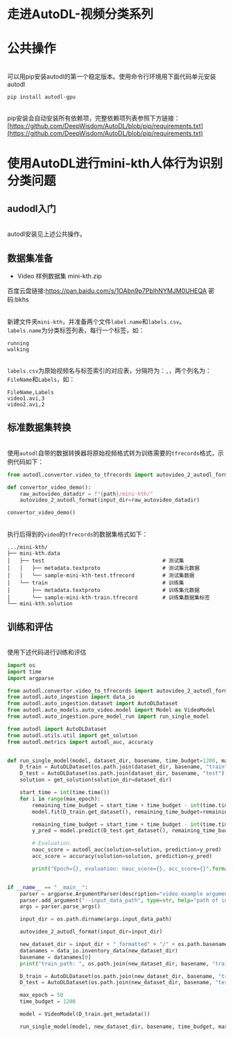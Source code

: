 # 走进AutoDL-视频分类系列

<a name="f3da820f"></a>
# 公共操作

<br />可以用pip安装autodl的第一个稳定版本。使用命令行环境用下面代码单元安装autodl<br />

```
pip install autodl-gpu
```

<br />pip安装会自动安装所有依赖项，完整依赖项列表参照下方链接：[https://github.com/DeepWisdom/AutoDL/blob/pip/requirements.txt](https://github.com/DeepWisdom/AutoDL/blob/pip/requirements.txt)

<a name="dd54a85a"></a>
# 使用AutoDL进行mini-kth人体行为识别分类问题


<a name="52f97eb8"></a>
## audodl入门

<br />autodl安装见上述公共操作。<br />

<a name="9a0ca25d"></a>
## 数据集准备
- Video 样例数据集 mini-kth.zip

百度云盘链接:https://pan.baidu.com/s/1OAbn9p7PbIhNYMJM0UHEQA  密码:bkhs



<br />新建文件夹`mini-kth`，并准备两个文件`label.name`和`labels.csv`。<br />`labels.name`为分类标签列表，每行一个标签，如：<br />

```
running
walking
```

<br />`labels.csv`为原始视频名与标签索引的对应表，分隔符为：`,`，两个列名为：`FileName`和`Labels`，如：<br />

```
FileName,Labels
video1.avi,3
video2.avi,2
```


<a name="f1f3d545"></a>
## 标准数据集转换

<br />使用`autodl`自带的数据转换器将原始视频格式转为训练需要的`tfrecords`格式，示例代码如下：<br />

```python
from autodl.convertor.video_to_tfrecords import autovideo_2_autodl_format

def convertor_video_demo():
    raw_autovideo_datadir = f"{path}/mini-kth/"
    autovideo_2_autodl_format(input_dir=raw_autovideo_datadir)

convertor_video_demo()
```

<br />执行后得到的`video`的`tfrecords`的数据集格式如下：<br />

```
.../mini-kth/
├── mini-kth.data
│   ├── test                                      # 测试集
│   │   ├── metadata.textproto                    # 测试集元数据
│   │   └── sample-mini-kth-test.tfrecord         # 测试集数据
│   └── train                                     # 训练集
│       ├── metadata.textproto                    # 训练集元数据
│       └── sample-mini-kth-train.tfrecord        # 训练集数据集标签
└── mini-kth.solution
```


<a name="3e8da0a7"></a>
## 训练和评估

<br />使用下述代码进行训练和评估<br />

```python
import os
import time
import argparse

from autodl.convertor.video_to_tfrecords import autovideo_2_autodl_format
from autodl.auto_ingestion import data_io
from autodl.auto_ingestion.dataset import AutoDLDataset
from autodl.auto_models.auto_video.model import Model as VideoModel
from autodl.auto_ingestion.pure_model_run import run_single_model

from autodl import AutoDLDataset
from autodl.utils.util import get_solution
from autodl.metrics import autodl_auc, accuracy


def run_single_model(model, dataset_dir, basename, time_budget=1200, max_epoch=50):
    D_train = AutoDLDataset(os.path.join(dataset_dir, basename, "train"))
    D_test = AutoDLDataset(os.path.join(dataset_dir, basename, "test"))
    solution = get_solution(solution_dir=dataset_dir)

    start_time = int(time.time())
    for i in range(max_epoch):
        remaining_time_budget = start_time + time_budget - int(time.time())
        model.fit(D_train.get_dataset(), remaining_time_budget=remaining_time_budget)

        remaining_time_budget = start_time + time_budget - int(time.time())
        y_pred = model.predict(D_test.get_dataset(), remaining_time_budget=remaining_time_budget)

        # Evaluation.
        nauc_score = autodl_auc(solution=solution, prediction=y_pred)
        acc_score = accuracy(solution=solution, prediction=y_pred)

        print("Epoch={}, evaluation: nauc_score={}, acc_score={}".format(i, nauc_score, acc_score))


if __name__ == "__main__":
    parser = argparse.ArgumentParser(description="video example arguments")
    parser.add_argument("--input_data_path", type=str, help="path of input data")
    args = parser.parse_args()

    input_dir = os.path.dirname(args.input_data_path)

    autovideo_2_autodl_format(input_dir=input_dir)

    new_dataset_dir = input_dir + "_formatted" + "/" + os.path.basename(input_dir)
    datanames = data_io.inventory_data(new_dataset_dir)
    basename = datanames[0]
    print("train_path: ", os.path.join(new_dataset_dir, basename, "train"))

    D_train = AutoDLDataset(os.path.join(new_dataset_dir, basename, "train"))
    D_test = AutoDLDataset(os.path.join(new_dataset_dir, basename, "test"))

    max_epoch = 50
    time_budget = 1200

    model = VideoModel(D_train.get_metadata())

    run_single_model(model, new_dataset_dir, basename, time_budget, max_epoch)
```


